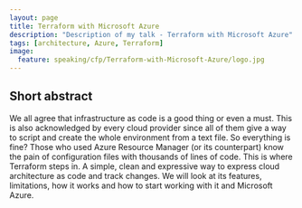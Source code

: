 ```yaml
---
layout: page
title: Terraform with Microsoft Azure
description: "Description of my talk - Terraform with Microsoft Azure"
tags: [architecture, Azure, Terraform]
image:
  feature: speaking/cfp/Terraform-with-Microsoft-Azure/logo.jpg
---
```


## Short abstract

We all agree that infrastructure as code is a good thing or even a must. This is also acknowledged by every cloud provider since all of them give a way to script and create the whole environment from a text file. So everything is fine? Those who used Azure Resource Manager (or its counterpart) know the pain of configuration files with thousands of lines of code. This is where Terraform steps in. A simple, clean and expressive way to express cloud architecture as code and track changes. We will look at its features, limitations, how it works and how to start working with it and Microsoft Azure.  